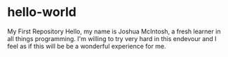 # hello-world
My First Repository
Hello, my name is Joshua McIntosh, a fresh learner in all things programming. I'm willing to try very hard in this endevour and
I feel as if this will be be a wonderful experience for me.
